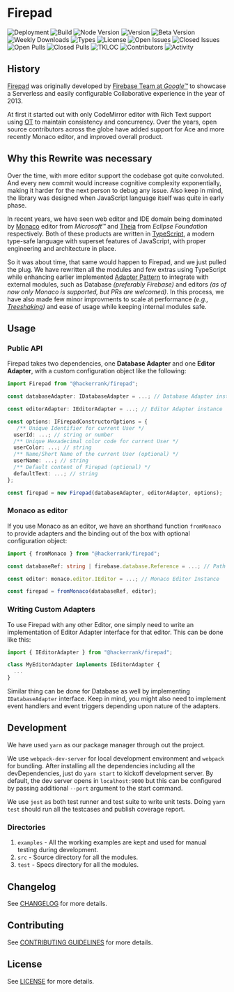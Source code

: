 # Firepad

![Deployment](https://github.com/interviewstreet/firepad-x/actions/workflows/npm-deploy.yml/badge.svg)
![Build](https://img.shields.io/github/workflow/status/interviewstreet/firepad-x/npm-deploy/master?label=master)
![Node Version](https://img.shields.io/node/v/@hackerrank/firepad)
![Version](https://img.shields.io/npm/v/@hackerrank/firepad?label=stable&color=%2300)
![Beta Version](https://img.shields.io/npm/v/@hackerrank/firepad/beta?label=beta)
![Weekly Downloads](https://img.shields.io/npm/dw/@hackerrank/firepad)
![Types](https://img.shields.io/npm/types/@hackerrank/firepad)
![License](https://img.shields.io/npm/l/@hackerrank/firepad)
![Open Issues](https://img.shields.io/github/issues-raw/interviewstreet/firepad-x)
![Closed Issues](https://img.shields.io/github/issues-closed-raw/interviewstreet/firepad-x)
![Open Pulls](https://img.shields.io/github/issues-pr-raw/interviewstreet/firepad-x)
![Closed Pulls](https://img.shields.io/github/issues-pr-closed-raw/interviewstreet/firepad-x)
![TKLOC](https://img.shields.io/tokei/lines/github/interviewstreet/firepad-x)
![Contributors](https://img.shields.io/github/contributors/interviewstreet/firepad-x)
![Activity](https://img.shields.io/github/last-commit/interviewstreet/firepad-x?label=most%20recent%20activity)

## History

[Firepad](https://github.com/FirebaseExtended/firepad) was originally developed by [Firebase Team at _Google™_](https://firebase.googleblog.com/2013/04/announcing-firepad-our-open-source.html) to showcase a Serverless and easily configurable Collaborative experience in the year of 2013.

At first it started out with only CodeMirror editor with Rich Text support using [OT](https://en.wikipedia.org/wiki/Operational_transformation) to maintain consistency and concurrency. Over the years, open source contributors across the globe have added support for Ace and more recently Monaco editor, and improved overall product.

## Why this Rewrite was necessary

Over the time, with more editor support the codebase got quite convoluted. And every new commit would increase cognitive complexity exponentially, making it harder for the next person to debug any issue. Also keep in mind, the library was designed when JavaScript language itself was quite in early phase.

In recent years, we have seen web editor and IDE domain being dominated by [Monaco](https://github.com/Microsoft/monaco-editor) editor from _Microsoft™_ and [Theia](https://github.com/eclipse-theia/theia) from _Eclipse Foundation_ respectively. Both of these products are written in [TypeScript](https://www.typescriptlang.org/), a modern type-safe language with superset features of JavaScript, with proper engineering and architecture in place.

So it was about time, that same would happen to Firepad, and we just pulled the plug. We have rewritten all the modules and few extras using TypeScript while enhancing earlier implemented [Adapter Pattern](https://en.wikipedia.org/wiki/Adapter_pattern) to integrate with external modules, such as Database _(preferably Firebase)_ and editors _(as of now only Monaco is supported, but PRs are welcomed)_. In this process, we have also made few minor improvments to scale at performance _(e.g., [Treeshaking](https://developer.mozilla.org/en-US/docs/Glossary/Tree_shaking))_ and ease of usage while keeping internal modules safe.

## Usage

### Public API

Firepad takes two dependencies, one **Database Adapter** and one **Editor Adapter**, with a custom configuration object like the following:

```ts
import Firepad from "@hackerrank/firepad";

const databaseAdapter: IDatabaseAdapter = ...; // Database Adapter instance

const editorAdapter: IEditorAdapter = ...; // Editor Adapter instance

const options: IFirepadConstructorOptions = {
   /** Unique Identifier for current User */
  userId: ...; // string or number
  /** Unique Hexadecimal color code for current User */
  userColor: ...; // string
  /** Name/Short Name of the current User (optional) */
  userName: ...; // string
  /** Default content of Firepad (optional) */
  defaultText: ...; // string
};

const firepad = new Firepad(databaseAdapter, editorAdapter, options);
```

### Monaco as editor

If you use Monaco as an editor, we have an shorthand function `fromMonaco` to provide adapters and the binding out of the box with optional configuration object:

```ts
import { fromMonaco } from "@hackerrank/firepad";

const databaseRef: string | firebase.database.Reference = ...; // Path to Firebase Database or a Reference Object

const editor: monaco.editor.IEditor = ...; // Monaco Editor Instance

const firepad = fromMonaco(databaseRef, editor);
```

### Writing Custom Adapters

To use Firepad with any other Editor, one simply need to write an implementation of Editor Adapter interface for that editor. This can be done like this:

```ts
import { IEditorAdapter } from "@hackerrank/firepad";

class MyEditorAdapter implements IEditorAdapter {
  ...
}
```

Similar thing can be done for Database as well by implementing `IDatabaseAdapter` interface. Keep in mind, you might also need to implement event handlers and event triggers depending upon nature of the adapters.

## Development

We have used `yarn` as our package manager through out the project.

We use `webpack-dev-server` for local development environment and `webpack` for bundling. After installing all the dependencies including all the devDependencies, just do `yarn start` to kickoff development server. By default, the dev server opens in `localhost:9000` but this can be configured by passing additional `--port` argument to the start command.

We use `jest` as both test runner and test suite to write unit tests. Doing `yarn test` should run all the testcases and publish coverage report.

### Directories

1. `examples` - All the working examples are kept and used for manual testing during development.
2. `src` - Source directory for all the modules.
3. `test` - Specs directory for all the modules.

## Changelog

See [CHANGELOG](CHANGELOG.md) for more details.

## Contributing

See [CONTRIBUTING GUIDELINES](.github/CONTRIBUTING.md) for more details.

## License

See [LICENSE](LICENSE) for more details.
